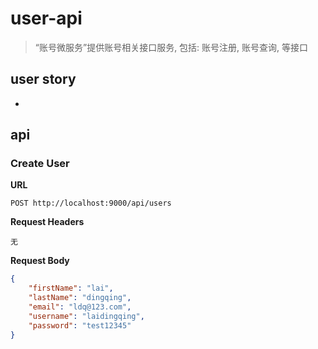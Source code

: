 # user-api

> “账号微服务”提供账号相关接口服务, 包括: 账号注册, 账号查询, 等接口

## user story

*

## api


### Create User

**URL**

`POST http://localhost:9000/api/users`

**Request Headers**

`无`

**Request Body**

```json
{
	"firstName": "lai",
	"lastName": "dingqing",
	"email": "ldq@123.com",
	"username": "laidingqing",
	"password": "test12345"
}
```


